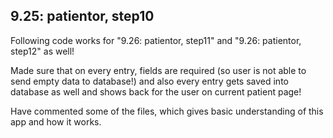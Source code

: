 ## 9.25: patientor, step10

Following code works for "9.26: patientor, step11" and "9.26: patientor, step12" as well!

Made sure that on every entry, fields are required (so user is not able to send empty data to database!)
and also every entry gets saved into database as well and shows back for the user on current patient page!

Have commented some of the files, which gives basic understanding of this app and how it works.
